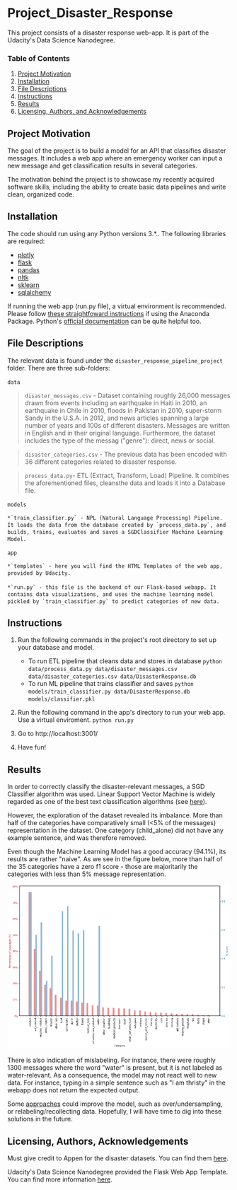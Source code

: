 # Project_Disaster_Response
This project consists of a disaster response web-app. It is part of the Udacity's Data Science Nanodegree. 

### Table of Contents

1. [Project Motivation](#motivation)
2. [Installation](#installation)
3. [File Descriptions](#files)
4. [Instructions](#instructions)
5. [Results](#results)
6. [Licensing, Authors, and Acknowledgements](#licensing)

## Project Motivation<a name="motivation"></a>

The goal of the project is to build a model for an API that classifies disaster messages. It includes a web app where an emergency worker can input a new message and get classification results in several categories. 

The motivation behind the project is to showcase my recently acquired software skills, including the ability to create basic data pipelines and write clean, organized code. 

## Installation <a name="installation"></a>

The code should run using any Python versions 3.*.. The following libraries are required:
* [plotly](https://plotly.com/)
* [flask](https://flask.palletsprojects.com/en/1.1.x/)
* [pandas](https://pandas.pydata.org/)
* [nltk](nltk.org)
* [sklearn](https://scikit-learn.org/stable/)
* [sqlalchemy](https://www.sqlalchemy.org/)

If running the web app (run.py file), a virtual environment is recommended. Please follow [these straightfoward instructions](https://pythonforundergradengineers.com/new-virtual-environment-with-conda.html) if using the Anaconda Package. Python's [official documentation](https://docs.python.org/3/tutorial/venv.html) can be quite helpful too.


## File Descriptions <a name="files"></a>

The relevant data is found under the `disaster_response_pipeline_project` folder. There are three sub-folders:

`data` 

> `disaster_messages.csv` - Dataset containing roughly 26,000 messages drawn from events including an earthquake in Haiti in 2010, an earthquake in Chile in 2010, floods in Pakistan in 2010, super-storm Sandy in the U.S.A. in 2012, and news articles spanning a large number of years and 100s of different disasters. Messages are written in English and in their original language. Furthermore, the dataset includes the type of the messag ("genre"): direct, news or social.
    
> `disaster_categories.csv` - The previous data has been encoded with 36 different categories related to disaster response.
    
> `process_data.py`- ETL (Extract, Transform, Load) Pipeline. It combines the aforementioned files, cleansthe data and loads it into a Database file.

`models`

    *`train_classifier.py` - NPL (Natural Language Processing) Pipeline. It loads the data from the database created by `process_data.py`, and builds, trains, evaluates and saves a SGDClassifier Machine Learning Model.  

`app`

    *`templates` - here you will find the HTML Templates of the web app, provided by Udacity.
    
    *`run.py` - this file is the backend of our Flask-based webapp. It contains data visualizations, and uses the machine learning model pickled by `train_classifier.py` to predict categories of new data.
    
## Instructions <a name="instructions"></a>

1. Run the following commands in the project's root directory to set up your database and model.

    - To run ETL pipeline that cleans data and stores in database
        `python data/process_data.py data/disaster_messages.csv data/disaster_categories.csv data/DisasterResponse.db`
    - To run ML pipeline that trains classifier and saves
        `python models/train_classifier.py data/DisasterResponse.db models/classifier.pkl`

2. Run the following command in the app's directory to run your web app. Use a virtual enviroment.
    `python run.py`

3. Go to http://localhost:3001/ 

4. Have fun!

## Results<a name="results"></a>

In order to correctly classify the disaster-relevant messages, a SGD Classifier algorithm was used. Linear Support Vector Machine is widely regarded as one of the best text classification algorithms (see [here](https://towardsdatascience.com/multi-class-text-classification-model-comparison-and-selection-5eb0661975689)).

However, the exploration of the dataset revealed its imbalance. More than half of the categories have comparatively small (<5% of the messages) representation in the dataset. One category (child_alone) did not have any example sentence, and was therefore removed.

Even though the Machine Learning Model has a good accuracy (94.1%), its results are rather "naive". As we see in the figure below, more than half of the 35 categories have a zero f1 score - those are majoritarily the categories with less than 5% message representation.

![f1score](images/f1score.png)

There is also indication of mislabeling. For instance, there were roughly 1300 messages where the word "water" is present, but it is not labeled as water-relevant. As a consequence, the model may not react well to new data. For instance, typing in a simple sentence such as "I am thristy" in the webapp does not return the expected output.

Some [approaches](https://towardsdatascience.com/handling-imbalanced-datasets-in-machine-learning-7a0e84220f28) could improve the model, such as over/undersampling, or relabeling/recollecting data. Hopefully, I will have time to dig into these solutions in the future.

## Licensing, Authors, Acknowledgements<a name="licensing"></a>

Must give credit to Appen for the disaster datasets. You can find them [here](https://appen.com/datasets/combined-disaster-response-data/).

Udacity's Data Science Nanodegree provided the Flask Web App Template. You can find more information [here](https://www.udacity.com/course/data-scientist-nanodegree--nd025).


